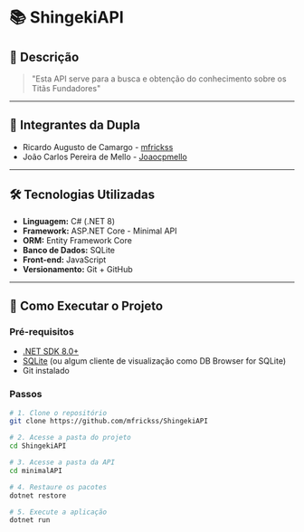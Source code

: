 # 📚 ShingekiAPI

## 🧾 Descrição

> "Esta API serve para a busca e obtenção do conhecimento sobre os Titãs Fundadores"

---

## 👥 Integrantes da Dupla

- Ricardo Augusto de Camargo - [mfrickss](https://github.com/mfrickss)
- João Carlos Pereira de Mello - [Joaocpmello](https://github.com/joaocpmello)

---

## 🛠️ Tecnologias Utilizadas

- **Linguagem:** C# (.NET 8)
- **Framework:** ASP.NET Core - Minimal API
- **ORM:** Entity Framework Core
- **Banco de Dados:** SQLite
- **Front-end:** JavaScript
- **Versionamento:** Git + GitHub

---

## 🚀 Como Executar o Projeto

### Pré-requisitos

- [.NET SDK 8.0+](https://dotnet.microsoft.com/en-us/download)
- [SQLite](https://www.sqlite.org/download.html) (ou algum cliente de visualização como DB Browser for SQLite)
- Git instalado

### Passos

```bash
# 1. Clone o repositório
git clone https://github.com/mfrickss/ShingekiAPI

# 2. Acesse a pasta do projeto
cd ShingekiAPI

# 3. Acesse a pasta da API
cd minimalAPI

# 4. Restaure os pacotes
dotnet restore

# 5. Execute a aplicação
dotnet run
